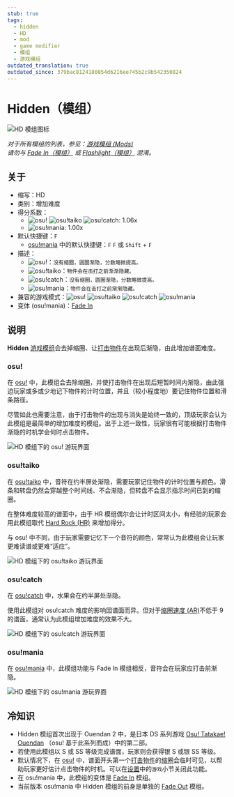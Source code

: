 ```yaml
---
stub: true
tags:
  - hidden
  - HD
  - mod
  - game modifier
  - 模组
  - 游戏模组
outdated_translation: true
outdated_since: 379bac8124180854d6216ee745b2c9b542350824
---
```


# Hidden（模组）

![HD 模组图标](/wiki/shared/mods/HD.png "Hidden (HD) 模组图标")

*对于所有模组的列表，参见：[游戏模组 (Mods)](/wiki/Gameplay/Game_modifier)*\
*请勿与 [Fade In（模组）](/wiki/Gameplay/Game_modifier/Fade_In) 或 [Flashlight（模组）](/wiki/Gameplay/Game_modifier/Flashlight) 混淆。*

## 关于

- 缩写：HD
- 类别：增加难度
- 得分系数：
  - ![][osu!] ![][osu!taiko] ![][osu!catch]: 1.06x
  - ![][osu!mania]: 1.00x
- 默认快捷键：`F`
  - [osu!mania](/wiki/Game_mode/osu!mania) 中的默认快捷键：`F` `F` 或 `Shift` + `F`
- 描述：
  - ![][osu!]：`没有缩圈，圆圈渐隐，分数略微提高。`
  - ![][osu!taiko]：`物件会在击打之前渐渐隐藏。`
  - ![][osu!catch]：`没有缩圈，圆圈渐隐，分数略微提高。`
  - ![][osu!mania]：`物件会在击打之前渐渐隐藏。`
- 兼容的游戏模式：![][osu!] ![][osu!taiko] ![][osu!catch] ![][osu!mania]
- 变体 (osu!mania)：[Fade In](/wiki/Gameplay/Game_modifier/Fade_In)

## 说明

**Hidden** [游戏模组](/wiki/Gameplay/Game_modifier)会去掉缩圈、让[打击物件](/wiki/Gameplay/Hit_object)在出现后渐隐，由此增加谱面难度。

### osu!

在 [osu!](/wiki/Game_mode/osu!) 中，此模组会去除缩圈，并使打击物件在出现后短暂时间内渐隐，由此强迫玩家或多或少地记下物件的计时位置，并且（较小程度地）要记住物件位置和滑条路径。

尽管如此也需要注意，由于打击物件的出现与消失是始终一致的，顶级玩家会认为此模组是最简单的增加难度的模组。出于上述一致性，玩家很有可能根据打击物件渐隐的时机学会何时点击物件。

![HD 模组下的 osu! 游玩界面](img/HD-osu.jpg "启用 HD 模组时的 osu! 游玩界面")

### osu!taiko

在 [osu!taiko](/wiki/Game_mode/osu!taiko) 中，音符在约半屏处渐隐，需要玩家记住物件的计时位置与颜色。滑条和转盘仍然会穿越整个时间线、不会渐隐，但转盘不会显示指示时间已到的缩圈。

在整体难度较高的谱面中，由于 HR 模组偶尔会让计时区间太小，有经验的玩家会用此模组取代 [Hard Rock (HR)](/wiki/Gameplay/Game_modifier/Hard_Rock) 来增加得分。

与 osu! 中不同，由于玩家需要记忆下一个音符的颜色，常常认为此模组会让玩家更难读谱或更难“适应”。

![HD 模组下的 osu!taiko 游玩界面](img/HD-taiko.jpg "启用 HD 模组时的 osu!taiko 游玩界面")

### osu!catch

在 [osu!catch](/wiki/Game_mode/osu!catch) 中，水果会在约半屏处渐隐。

使用此模组对 osu!catch 难度的影响因谱面而异。但对于[缩圈速度 (AR)](/wiki/Beatmap/Approach_rate)不低于 9 的谱面，通常认为此模组增加难度的效果不大。

![HD 模组下的 osu!catch 游玩界面](img/HD-catch.jpg "启用 HD 模组时的 osu!catch 游玩界面")

### osu!mania

在 [osu!mania](/wiki/Game_mode/osu!mania) 中，此模组功能与 Fade In 模组相反，音符会在玩家应打击前渐隐。

![HD 模组下的 osu!mania 游玩界面](img/HD-combo-comparison-mania.jpg "osu!mania 中，使用 Hidden 模组在 91x 连击 （左上）、326x 连击（右上）、516x 连击（左下）与 900x 连击（右下）的比较图")

## 冷知识

- Hidden 模组首次出现于 Ouendan 2 中，是日本 DS 系列游戏 [Osu! Tatakae! Ouendan](https://en.wikipedia.org/wiki/Osu!_Tatakae!_Ouendan) （osu! 基于此系列而成）中的第二部。
- 若使用此模组以 S 或 SS 等级完成谱面，玩家则会获得银 S 或银 SS 等级。
- 默认情况下，在 [osu!](/wiki/Game_mode/osu!) 中，谱面开头第一个[打击物件](/wiki/Gameplay/Hit_object)的[缩圈](/wiki/Gameplay/Hit_object/Approach_circle)会临时可见，以帮助玩家更好估计点击物件的时机。可以在[设置](/wiki/Client/Options)中的`游戏`小节关闭此功能。
- 在 osu!mania 中，此模组的变体是 [Fade In](/wiki/Gameplay/Game_modifier/Fade_In) 模组。
- 当前版本 osu!mania 中 Hidden 模组的前身是单独的 [Fade Out](/wiki/Gameplay/Game_modifier/Fade_Out) 模组。

[osu!]: /wiki/shared/mode/osu.png "osu!"
[osu!taiko]: /wiki/shared/mode/taiko.png "osu!taiko"
[osu!catch]: /wiki/shared/mode/catch.png "osu!catch"
[osu!mania]: /wiki/shared/mode/mania.png "osu!mania"
